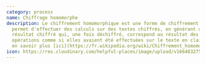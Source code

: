 ```yaml
---
category: process
name: Chiffrage homomorphe
description: Le chiffrement homomorphique est une forme de chiffrement qui
  permet d'effectuer des calculs sur des textes chiffrés, en générant un
  résultat chiffré qui, une fois déchiffré, correspond au résultat des
  opérations comme si elles avaient été effectuées sur le texte en clair. Pour
  en savoir plus [ici](https://fr.wikipedia.org/wiki/Chiffrement_homomorphe)
icon: https://res.cloudinary.com/helpful-places/image/upload/v1664832754/dtpr-icons/process/encrypted_oedzbb.svg
---
```

